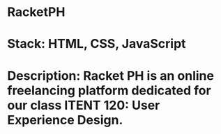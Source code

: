 # RacketPH

# Stack: HTML, CSS, JavaScript

# Description: Racket PH is an online freelancing platform dedicated for our class ITENT 120: User Experience Design.
